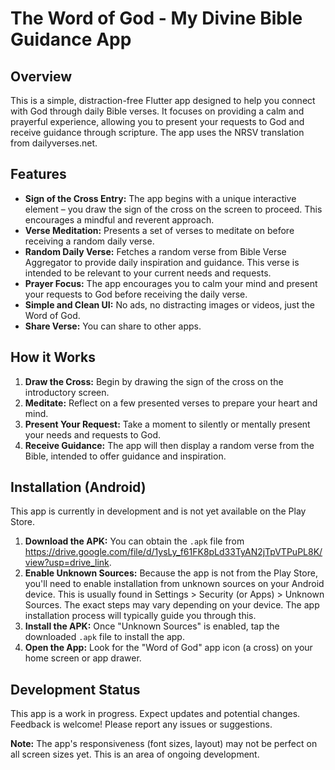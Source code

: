 # The Word of God - My Divine Bible Guidance App

## Overview

This is a simple, distraction-free Flutter app designed to help you connect with God through daily Bible verses. It focuses on providing a calm and prayerful experience, allowing you to present your requests to God and receive guidance through scripture. The app uses the NRSV translation from dailyverses.net.

## Features

*   **Sign of the Cross Entry:** The app begins with a unique interactive element – you draw the sign of the cross on the screen to proceed. This encourages a mindful and reverent approach.
*   **Verse Meditation:**  Presents a set of verses to meditate on before receiving a random daily verse.
*   **Random Daily Verse:**  Fetches a random verse from Bible Verse Aggregator to provide daily inspiration and guidance. This verse is intended to be relevant to your current needs and requests.
*   **Prayer Focus:** The app encourages you to calm your mind and present your requests to God before receiving the daily verse.
*   **Simple and Clean UI:**  No ads, no distracting images or videos, just the Word of God.
*   **Share Verse:** You can share to other apps.

## How it Works

1.  **Draw the Cross:** Begin by drawing the sign of the cross on the introductory screen.
2.  **Meditate:**  Reflect on a few presented verses to prepare your heart and mind.
3.  **Present Your Request:** Take a moment to silently or mentally present your needs and requests to God.
4.  **Receive Guidance:** The app will then display a random verse from the Bible, intended to offer guidance and inspiration.

## Installation (Android)

This app is currently in development and is not yet available on the Play Store.

1.  **Download the APK:** You can obtain the `.apk` file from https://drive.google.com/file/d/1ysLy_f61FK8pLd33TyAN2jTpVTPuPL8K/view?usp=drive_link.
2.  **Enable Unknown Sources:**  Because the app is not from the Play Store, you'll need to enable installation from unknown sources on your Android device. This is usually found in Settings > Security (or Apps) > Unknown Sources. The exact steps may vary depending on your device. The app installation process will typically guide you through this.
3.  **Install the APK:**  Once "Unknown Sources" is enabled, tap the downloaded `.apk` file to install the app.
4.  **Open the App:**  Look for the "Word of God" app icon (a cross) on your home screen or app drawer.

## Development Status

This app is a work in progress. Expect updates and potential changes. Feedback is welcome! Please report any issues or suggestions.

**Note:** The app's responsiveness (font sizes, layout) may not be perfect on all screen sizes yet. This is an area of ongoing development.
